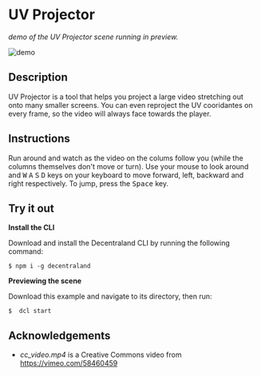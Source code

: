 # UV Projector
_demo of the UV Projector scene running in preview._

![demo](https://github.com/decentraland-scenes/uv-projector/blob/master/screenshots/uv.gif)

## Description
UV Projector is a tool that helps you project a large video stretching out onto many smaller screens. You can even reproject the UV cooridantes on every frame, so the video will always face towards the player.

## Instructions
Run around and watch as the video on the colums follow you (while the columns themselves don't move or turn). Use your mouse to look around and <kbd>W</kbd> <kbd>A</kbd> <kbd>S</kbd> <kbd>D</kbd> keys on your keyboard to move forward, left, backward and right respectively. To jump, press the <kbd>Space</kbd> key.

## Try it out

**Install the CLI**

Download and install the Decentraland CLI by running the following command:

```
$ npm i -g decentraland
```

**Previewing the scene**

Download this example and navigate to its directory, then run:

```
$  dcl start
```

## Acknowledgements

- _cc_video.mp4_ is a Creative Commons video from https://vimeo.com/58460459 